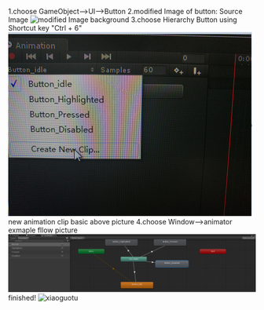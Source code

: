 
1.choose GameObject-->UI-->Button
2.modified Image of button: Source Image
![modified Image background](https://github.com/yguo18/UnityFundamentalModeling/raw/master/ButtonSpecialEffects/Assets/Image/btnbg/master/ButtonSpecialEffects/Assets/Image/btnbg.png)
3.choose Hierarchy Button using Shortcut key "Ctrl + 6"
![animation Interface](https://github.com/yguo18/UnityFundamentalModeling/raw/master/ButtonSpecialEffects/Assets/Image/animation.png)
new animation clip basic above picture 
4.choose Window-->animator  exmaple fllow picture
![animator](https://github.com/yguo18/UnityFundamentalModeling/raw/master/ButtonSpecialEffects/Assets/Image/animator.PNG)
finished!
![xiaoguotu](https://github.com/yguo18/UnityFundamentalModeling/raw/master/ButtonSpecialEffects/Assets/Image/animation/master/ButtonSpecialEffects/Assets/Image/effetpic.png)